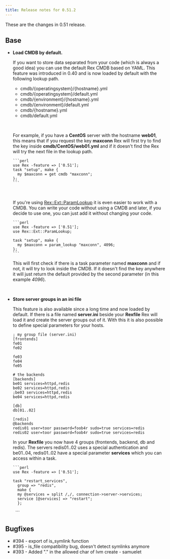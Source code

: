 ```yaml
---
title: Release notes for 0.51.2
---
```


These are the changes in 0.51 release.

## Base

-   **Load CMDB by default.**

    If you want to store data separated from your code (which is always a good idea) you can use the default Rex CMDB based on YAML. This feature was introduced in 0.40 and is now loaded by default with the following lookup path.

    -   cmdb/{operatingsystem}/{hostname}.yml
    -   cmdb/{operatingsystem}/default.yml
    -   cmdb/{environment}/{hostname}.yml
    -   cmdb/{environment}/default.yml
    -   cmdb/{hostname}.yml
    -   cmdb/default.yml

     

    For example, if you have a **CentOS** server with the hostname **web01**, this means that if you request the key **maxconn** Rex will first try to find the key inside **cmdb/CentOS/web01.yml** and if it doesn't find the Rex will try the next file in the lookup path.

        ```perl
        use Rex -feature => ['0.51'];
        task "setup", make {
          my $maxconn = get cmdb "maxconn";
        };
        ```

     

    If you're using [Rex::Ext::ParamLookup](http://modules.rexify.org/module/Rex::Ext::ParamLookup) it is even easier to work with a CMDB. You can write your code without using a CMDB and later, if you decide to use one, you can just add it without changing your code.

        ```perl
        use Rex -feature => ['0.51'];
        use Rex::Ext::ParamLookup;

        task "setup", make {
          my $maxconn = param_lookup "maxconn", 4096;
        };
        ```

    This will first check if there is a task parameter named **maxconn** and if not, it will try to look inside the CMDB. If it doesn't find the key anywhere it will just return the default provided by the second parameter (in this example *4096*).

     

-   **Store server groups in an ini file**

    This feature is also available since a long time and now loaded by default. If there is a file named **server.ini** beside your **Rexfile** Rex will load it and create the server groups out of it. With this it is also possible to define special parameters for your hosts.

        ; my group file (server.ini)
        [frontends]
        fe01
        fe02

        fe03
        fe04
        fe05

        # the backends
        [backends]
        be01 services=httpd,redis
        be02 services=httpd,redis
        ;be03 services=httpd,redis
        be04 services=httpd,redis

        [db]
        db[01..02]

        [redis]
        @backends
        redis01 user=toor password=foob4r sudo=true services=redis
        redis02 user=toor password=foob4r sudo=true services=redis

    In your **Rexfile** you now have 4 groups (frontends, backend, db and redis). The servers redis01..02 uses a special authentication and be01..04, redis01..02 have a special parameter **services** which you can access within a task.

        ```perl
        use Rex -feature => ['0.51'];

        task "restart_services",
          group => "redis",
          make {
          my @services = split /,/, connection->server->services;
          service [@services] => "restart";
          };

     
        ```

## Bugfixes

-   \#394 - export of is\_symlink function
-   \#395 - is\_file compatibility bug, doesn't detect symlinks anymore
-   \#393 - Added "." in the allowed char of lvm create - samuelet

